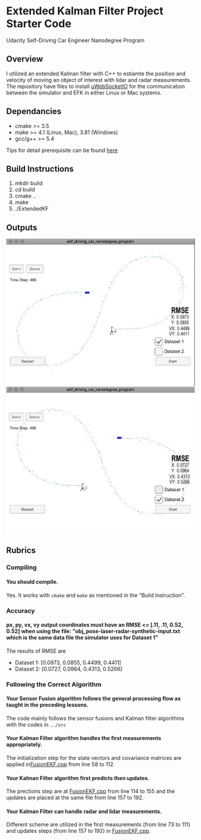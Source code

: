 # Extended Kalman Filter Project Starter Code

Udacity Self-Driving Car Engineer Nanodegree Program

## Overview

I utilized an extended Kalman filter with C++ to estiamte the position and velocity of moving an object of interest with lidar and radar measurements.
The repository have files to install [uWebSocketIO](https://github.com/uWebSockets/uWebSockets) for the communication between the simulator and EFK in either Linux or Mac systems.

## Dependancies

* cmake >= 3.5
* make >= 4.1 (Linux, Mac), 3.81 (Windows)
* gcc/g++ >= 5.4

Tips for detail prerequisite can be found [here](./README_Original.md)

## Build Instructions

1. mkdir build
2. cd build
3. cmake ..
4. make
5. ./ExtendedKF

## Outputs
[//]: # (Image References)

[image1]: ./Output/Output_DataSet_1.png "Dataset 1"
[image2]: ./Output/Output_DataSet_2.png "Dataset 2"

![alt text][image1]
![alt text][image2]

## Rubrics

### Compiling

#### You should compile.
Yes. It works with ```cmake``` and ```make``` as mentioned in the "Build Instruction".

### Accuracy

#### px, py, vx, vy output coordinates must have an RMSE <= [.11, .11, 0.52, 0.52] when using the file: "obj_pose-laser-radar-synthetic-input.txt which is the same data file the simulator uses for Dataset 1"
The results of RMSE are
* Dataset 1: [0.0973, 0.0855, 0.4499, 0.4411]
* Dataset 2: [0.0727, 0.0964, 0.4313, 0.5266]


### Following the Correct Algorithm

#### Your Sensor Fusion algorithm follows the general processing flow as taught in the preceding lessons.
The code mainly follows the sensor fusions and Kalman filter algorithms with the codes in ```../src```

#### Your Kalman Filter algorithm handles the first measurements appropriately.
The initialization step for the state vectors and covariance matrices are applied in[FusionEKF.cpp](../src/FusionEKF.cpp) from line 58 to 112.

#### Your Kalman Filter algorithm first predicts then updates.
The prections step are at [FusionEKF.cpp](../src/FusionEKF.cpp) from line 114 to 155 and the updates are placed at the same file from line 157 to 192.

#### Your Kalman Filter can handle radar and lidar measurements.
Different scheme are utilized in the first measurements (from line 73 to 111) and updates steps (from line 157 to 192) in [FusionEKF.cpp](../src/FusionEKF.cpp).  

